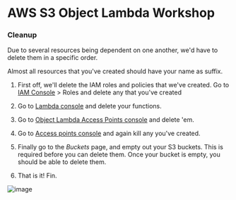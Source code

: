 # AWS S3 Object Lambda Workshop
### Cleanup

Due to several resources being dependent on one another, we'd have to delete them in a specific order. 

Almost all resources that you've created should have your name as suffix. 

1. First off, we'll delete the IAM roles and policies that we've created. Go to [IAM Console](https://console.aws.amazon.com/iam/home#/home) > Roles and delete any that you've created

2. Go to [Lambda console](https://console.aws.amazon.com/lambda/home?region=us-east-1#/functions) and delete your functions.

3. Go to [Object Lambda Access Points console](https://s3.console.aws.amazon.com/s3/olap?region=us-east-1) and delete 'em.

4. Go to [Access points console](https://s3.console.aws.amazon.com/s3/ap?region=us-east-1) and again kill any you've created.

5. Finally go to the _Buckets_ page, and empty out your S3 buckets. This is required before you can delete them. Once your bucket is empty, you should be able to delete them.

6. That is it! Fin. 

![image](https://i.giphy.com/media/ely3apij36BJhoZ234/giphy.webp)